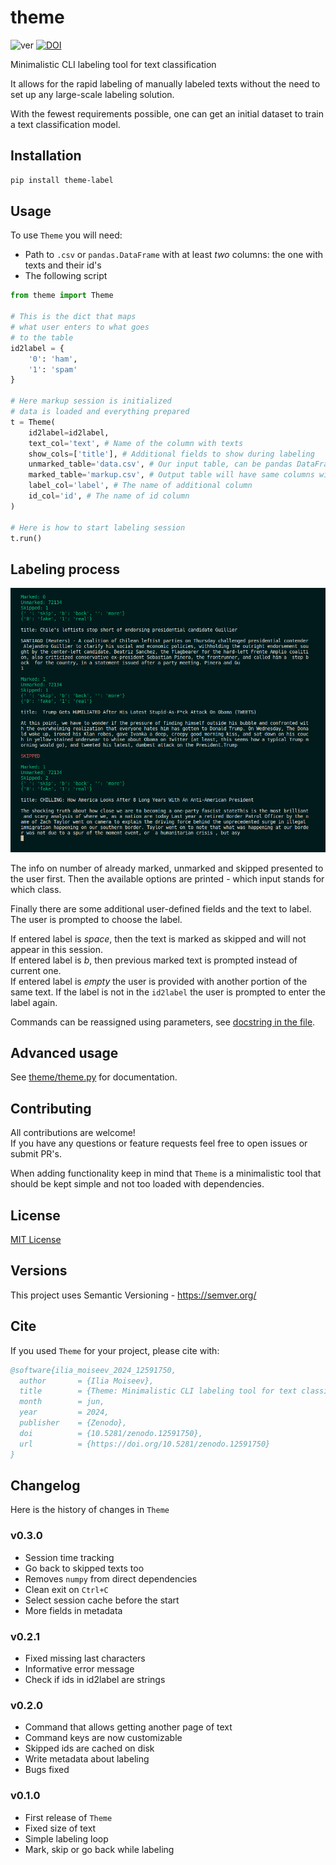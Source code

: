 # theme
![ver](https://img.shields.io/github/v/release/oxid15/theme?style=plastic) [![DOI](https://zenodo.org/badge/578688999.svg)](https://zenodo.org/doi/10.5281/zenodo.12591749)  
    
Minimalistic CLI labeling tool for text classification

It allows for the rapid labeling of manually labeled texts without the need to set up any large-scale labeling solution.

With the fewest requirements possible, one can get an initial dataset to train a text classification model.

## Installation
```bash
pip install theme-label
```

## Usage
To use `Theme` you will need:
- Path to `.csv` or `pandas.DataFrame` with at least *two* columns: the one with texts and their id's
- The following script

```python
from theme import Theme

# This is the dict that maps
# what user enters to what goes
# to the table
id2label = {
    '0': 'ham',
    '1': 'spam'
}

# Here markup session is initialized
# data is loaded and everything prepared
t = Theme(
    id2label=id2label,
    text_col='text', # Name of the column with texts
    show_cols=['title'], # Additional fields to show during labeling
    unmarked_table='data.csv', # Our input table, can be pandas DataFrame
    marked_table='markup.csv', # Output table will have same columns with additional one for label
    label_col='label', # The name of additional column
    id_col='id', # The name of id column
)

# Here is how to start labeling session
t.run()
```

## Labeling process
![](imgs/screen_demo.png)

The info on number of already marked, unmarked and skipped presented to the user first. Then the available options are printed - which input stands for which class.

Finally there are some additional user-defined fields and the text to label. The user is prompted to choose the label.

If entered label is *space*, then the text is marked as skipped and will not appear in this session.  
If entered label is *b*, then previous marked text is prompted instead of current one.  
If entered label is *empty* the user is provided with another portion of the same text.
If the label is not in the `id2label` the user is prompted to enter the label again.

Commands can be reassigned using parameters, see [docstring in the file](theme/theme.py).


## Advanced usage
See [theme/theme.py](theme/theme.py) for documentation.

## Contributing

All contributions are welcome!  
If you have any questions or feature requests feel free to open issues or submit PR's.  

When adding functionality keep in mind that `Theme` is a minimalistic tool that should be kept simple
and not too loaded with dependencies.

## License
[MIT License](LICENSE)

## Versions
This project uses Semantic Versioning - https://semver.org/

## Cite
If you used `Theme` for your project, please cite with:
```bibtex
@software{ilia_moiseev_2024_12591750,
  author       = {Ilia Moiseev},
  title        = {Theme: Minimalistic CLI labeling tool for text classification},
  month        = jun,
  year         = 2024,
  publisher    = {Zenodo},
  doi          = {10.5281/zenodo.12591750},
  url          = {https://doi.org/10.5281/zenodo.12591750}
}
```


## Changelog

Here is the history of changes in `Theme`

### v0.3.0
- Session time tracking
- Go back to skipped texts too
- Removes `numpy` from direct dependencies
- Clean exit on `Ctrl+C`
- Select session cache before the start
- More fields in metadata

### v0.2.1
- Fixed missing last characters
- Informative error message
- Check if ids in id2label are strings

### v0.2.0

- Command that allows getting another page of text
- Command keys are now customizable
- Skipped ids are cached on disk
- Write metadata about labeling
- Bugs fixed

### v0.1.0

- First release of `Theme`
- Fixed size of text
- Simple labeling loop
- Mark, skip or go back while labeling
